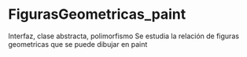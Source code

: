 # FigurasGeometricas_paint
Interfaz, clase abstracta, polimorfismo
Se estudia la relación de figuras geometricas que se puede dibujar en paint
